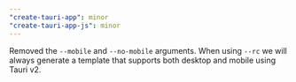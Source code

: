 ```yaml
---
"create-tauri-app": minor
"create-tauri-app-js": minor
---
```


Removed the `--mobile` and `--no-mobile` arguments. When using `--rc` we will always generate a template that supports both desktop and mobile using Tauri v2.
